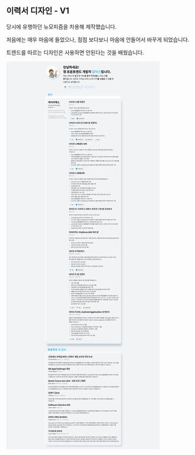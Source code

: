 ## 이력서 디자인 - V1

당시에 유행하던 뉴모피즘을 차용해 제작했습니다.

처음에는 매우 마음에 들었으나, 점점 보다보니 마음에 안들어서 바꾸게 되었습니다.

트렌드를 따르는 디자인은 사용하면 안된다는 것을 배웠습니다.

![v1](./v1.png)
